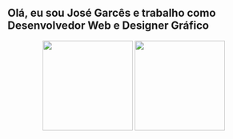 ## Olá, eu sou José Garcês e trabalho como Desenvolvedor Web e Designer Gráfico
<div align="center", style:"display: flex; flex-direction: row">
  <img height="180em" src="https://github-readme-stats.vercel.app/api/top-langs/?username=jgar6z&layout=compact&theme=github_dark"/>
  <img height="180em" src="https://github-readme-stats.vercel.app/api?username=jgar6z&show_icons=true&theme=github_dark"/>
</div>
<div align="center"</br>
  <img align="center" width:"50px" height:"50px" src:"https://img.shields.io/badge/Gmail-D14836?style=for-the-badge&logo=gmail&logoColor=white">
  <img align="center" width:"50px" height:"50px" src:"https://img.shields.io/badge/Facebook-1877F2?style=for-the-badge&logo=facebook&logoColor=white">
</div>
